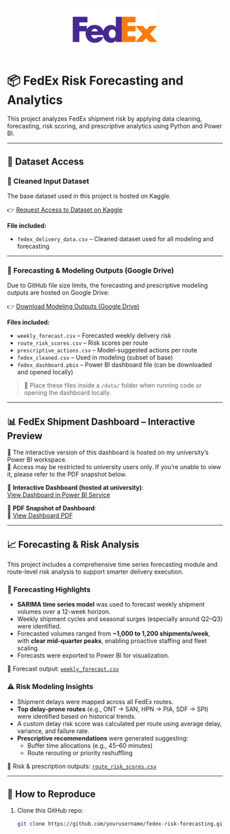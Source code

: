 <p align="center">
  <img src="Fedex-logo.png" alt="FedEx Logo" width="200"/>
</p>

# 📦 FedEx Risk Forecasting and Analytics

This project analyzes FedEx shipment risk by applying data cleaning, forecasting, risk scoring, and prescriptive analytics using Python and Power BI.

---

## 📁 Dataset Access

### 🔹 Cleaned Input Dataset
The base dataset used in this project is hosted on Kaggle.

👉 [Request Access to Dataset on Kaggle](https://kaggle.com/datasets/d6eb37a650632f3a572239824ed20d48f3d9999008231d21938b826e8bfe5134)

**File included:**
- `fedex_delivery_data.csv` – Cleaned dataset used for all modeling and forecasting

---

### 🔹 Forecasting & Modeling Outputs (Google Drive)

Due to GitHub file size limits, the forecasting and prescriptive modeling outputs are hosted on Google Drive:

👉 [Download Modeling Outputs (Google Drive)](https://drive.google.com/drive/folders/1GWo2l1rqBqftsqmtreYNLu0o8dW1EzZf?usp=share_link)

**Files included:**
- `weekly_forecast.csv` – Forecasted weekly delivery risk
- `route_risk_scores.csv` – Risk scores per route
- `prescriptive_actions.csv` – Model-suggested actions per route
- `fedex_cleaned.csv` – Used in modeling (subset of base)
- `fedex_dashboard.pbix` – Power BI dashboard file (can be downloaded and opened locally)

> 📂 Place these files inside a `/data/` folder when running code or opening the dashboard locally.

---

## 📊 FedEx Shipment Dashboard – Interactive Preview

🚧 The interactive version of this dashboard is hosted on my university’s Power BI workspace.  
🔐 Access may be restricted to university users only. If you’re unable to view it, please refer to the PDF snapshot below.

🔗 **Interactive Dashboard (hosted at university)**:  
[View Dashboard in Power BI Service](https://app.powerbi.com/groups/me/reports/9a381687-6805-473b-aa31-071a2d5e0d8b/8314f80ec30e41520942?experience=power-bi)

📄 **PDF Snapshot of Dashboard**:  
📄 [View Dashboard PDF](https://github.com/P48782/fedex-risk-forecasting/blob/main/Fedex%20forecasting.pdf)


---

## 📈 Forecasting & Risk Analysis

This project includes a comprehensive time series forecasting module and route-level risk analysis to support smarter delivery execution.

### 🔮 Forecasting Highlights

- **SARIMA time series model** was used to forecast weekly shipment volumes over a 12-week horizon.
- Weekly shipment cycles and seasonal surges (especially around Q2–Q3) were identified.
- Forecasted volumes ranged from **~1,000 to 1,200 shipments/week**, with **clear mid-quarter peaks**, enabling proactive staffing and fleet scaling.
- Forecasts were exported to Power BI for visualization.

📄 Forecast output: [`weekly_forecast.csv`](https://drive.google.com/drive/folders/1GWo2l1rqBqftsqmtreYNLu0o8dW1EzZf?usp=share_link)

### ⚠️ Risk Modeling Insights

- Shipment delays were mapped across all FedEx routes.
- **Top delay-prone routes** (e.g., ONT → SAN, HPN → PIA, SDF → SPI) were identified based on historical trends.
- A custom delay risk score was calculated per route using average delay, variance, and failure rate.
- **Prescriptive recommendations** were generated suggesting:
  - Buffer time allocations (e.g., 45–60 minutes)
  - Route rerouting or priority reshuffling

📄 Risk & prescription outputs: [`route_risk_scores.csv`](https://drive.google.com/drive/folders/1GWo2l1rqBqftsqmtreYNLu0o8dW1EzZf?usp=share_link)

---

## 🧪 How to Reproduce

1. Clone this GitHub repo:
   ```bash
   git clone https://github.com/yourusername/fedex-risk-forecasting.git
